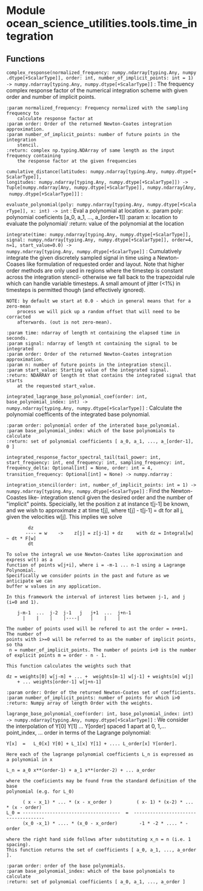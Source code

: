 Module ocean_science_utilities.tools.time_integration
=====================================================

Functions
---------


`complex_response(normalized_frequency: numpy.ndarray[typing.Any, numpy.dtype[+ScalarType]], order: int, number_of_implicit_points: int = 1) ‑> numpy.ndarray[typing.Any, numpy.dtype[+ScalarType]]`
:   The frequency complex response factor of the numerical integration scheme with
    given order and number of implicit points.

    :param normalized_frequency: Frequency normalized with the sampling frequency to
        calculate response factor at
    :param order: Order of the returned Newton-Coates integration approximation.
    :param number_of_implicit_points: number of future points in the integration
        stencil.
    :return: complex np.typing.NDArray of same length as the input frequency containing
        the response factor at the given frequencies


`cumulative_distance(latitudes: numpy.ndarray[typing.Any, numpy.dtype[+ScalarType]], longitudes: numpy.ndarray[typing.Any, numpy.dtype[+ScalarType]]) ‑> Tuple[numpy.ndarray[Any, numpy.dtype[+ScalarType]], numpy.ndarray[Any, numpy.dtype[+ScalarType]]]`
:


`evaluate_polynomial(poly: numpy.ndarray[typing.Any, numpy.dtype[+ScalarType]], x: int) ‑> int`
:   Eval a polynomial at location x.
    :param poly: polynomial coeficients [a_0, a_1, ..., a_[order+1]]
    :param x: location to evaluate the polynomial/
    :return: value of the polynomial at the location


`integrate(time: numpy.ndarray[typing.Any, numpy.dtype[+ScalarType]], signal: numpy.ndarray[typing.Any, numpy.dtype[+ScalarType]], order=4, n=1, start_value=0.0) ‑> numpy.ndarray[typing.Any, numpy.dtype[+ScalarType]]`
:   Cumulatively integrate the given discretely sampled signal in time using a
    Newton-Coases like formulation of requested order and layout. Note that higher
    order methods are only used in regions where the timestep is constant across the
    integration stencil- otherwise we fall back to the trapezoidal rule which can
    handle variable timesteps. A small amount of jitter (<1%) in timesteps is permitted
    though (and effectively ignored).

    NOTE: by default we start at 0.0 - which in general means that for a zero-mean
        process we will pick up a random offset that will need to be corracted
        afterwards. (out is not zero-mean).

    :param time: ndarray of length nt containing the elapsed time in seconds.
    :param signal: ndarray of length nt containing the signal to be integrated
    :param order: Order of the returned Newton-Coates integration approximation.
    :param n: number of future points in the integration stencil.
    :param start_value: Starting value of the integrated signal.
    :return: NDARRAY of length nt that contains the integrated signal that starts
        at the requested start_value.


`integrated_lagrange_base_polynomial_coef(order: int, base_polynomial_index: int) ‑> numpy.ndarray[typing.Any, numpy.dtype[+ScalarType]]`
:   Calculate the polynomial coefficents of the integrated base polynomial.

    :param order: polynomial order of the interated base_polynomial.
    :param base_polynomial_index: which of the base polynomials to calculate
    :return: set of polynomial coefficients [ a_0, a_1, ..., a_[order-1], 0 ]


`integrated_response_factor_spectral_tail(tail_power: int, start_frequency: int, end_frequency: int, sampling_frequency: int, frequency_delta: Optional[int] = None, order: int = 4, transition_frequency: Optional[int] = None) ‑> numpy.ndarray`
:


`integration_stencil(order: int, number_of_implicit_points: int = 1) ‑> numpy.ndarray[typing.Any, numpy.dtype[+ScalarType]]`
:   Find the Newton-Coastes like- integration stencil given the desired order and the
    number of "implicit" points. Specicially, let the position z at instance t[j-1]
    be known, and we wish to approximate z at time t[j], where t[j] - t[j-1] = dt
    for all j, given the velocities w[j]. This implies we solve

            dz
           ---- = w    ->    z[j] = z[j-1] + dz     with dz = Integral[w] ~ dt * F[w]
            dt

    To solve the integral we use Newton-Coates like approximation and express w(t) as a
    function of points w[j+i], where i = -m-1 ... n-1 using a Lagrange Polynomial.
    Specifically we consider points in the past and future as we anticipate we can
    buffer w values in any application.

    In this framework the interval of interest lies between j-1, and j  (i=0 and 1).

        j-m-1  ...  j-2  j-1   j   j+1  ...  j+n-1
          |    |    |    |----|    |    |    |

    The number of points used will be refered to ast the order = n+m+1. The number of
    points with i>=0 will be referred to as the number of implicit points, so tha
     n = number_of_implicit_points. The number of points i<0 is the number
    of explicit points m = order - n - 1.

    This function calculates the weights such that

    dz = weights[0] w[j-m] + ... +  weights[m-1] w[j-1] + weights[m] w[j]
        + ... weights[order-1] w[j+n-1]

    :param order: Order of the returned Newton-Coates set of coefficients.
    :param number_of_implicit_points: number of points for which i>0
    :return: Numpy array of length Order with the weights.


`lagrange_base_polynomial_coef(order: int, base_polynomial_index: int) ‑> numpy.ndarray[typing.Any, numpy.dtype[+ScalarType]]`
:   We consider the interpolation of Y[0] Y[1] ... Y[order] spaced 1 apart
    at 0, 1,... point_index, ... order in terms of the Lagrange polynomial:

    Y[x]  =   L_0[x] Y[0] + L_1[x] Y[1] + .... L_order[x] Y[order].

    Here each of the lagrange polynomial coefficients L_n is expressed as
    a polynomial in x

    L_n = a_0 x**(order-1) + a_1 x**(order-2) + ... a_order

    where the coeficients may be found from the standard definition of the base
    polynomial (e.g. for L_0)

          ( x - x_1) * ... * (x - x_order )         ( x- 1) * (x-2) * ... * (x - order)
    L_0 = ------------------------------------  =  -------------------------------------
          (x_0 -x_1) * .... * (x_0 - x_order)        -1 * -2 * .... * -order

    where the right hand side follows after substituting x_n = n (i.e. 1 spacing).
    This function returns the set of coefficients [ a_0, a_1, ..., a_order ].

    :param order: order of the base polynomials.
    :param base_polynomial_index: which of the base polynomials to calculate
    :return: set of polynomial coefficients [ a_0, a_1, ..., a_order ]
